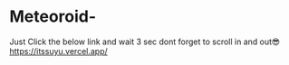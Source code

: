 # Meteoroid-
Just Click the below link  and wait 3 sec dont forget to scroll in and out😎
https://itssuyu.vercel.app/


